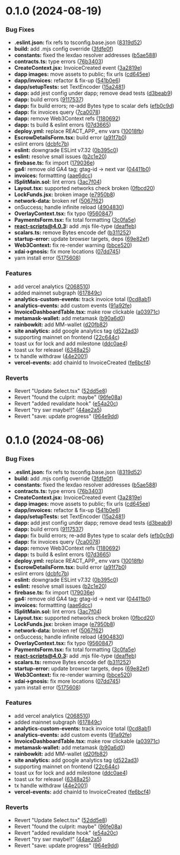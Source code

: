 # 0.1.0 (2024-08-19)


### Bug Fixes

* **.eslint.json:** fix refs to tsconfig.base.json ([8319d52](https://github.com/raid-guild/smart-invoice/commit/8319d52a5820a31f8c2429b319e135dbfad12cf5))
* **build:** add .mjs config override ([3fdfe0f](https://github.com/raid-guild/smart-invoice/commit/3fdfe0f526800009fb3cc0cce62297ce29efeda5))
* **constants:** fixed the lexdao resolver addresses ([b5ae588](https://github.com/raid-guild/smart-invoice/commit/b5ae588a2d40f961b1eed9ff70d10a11ecf18b1f))
* **contracts.ts:** type errors ([76b3403](https://github.com/raid-guild/smart-invoice/commit/76b3403965006093b65d3b84d8cc3a5ceea51ed4))
* **CreateContext.jsx:** InvoiceCreated event ([3a2819e](https://github.com/raid-guild/smart-invoice/commit/3a2819e99a0ac265f4526cbadff108c75e26ae1e))
* **dapp images:** move assets to public; fix urls ([cd645ee](https://github.com/raid-guild/smart-invoice/commit/cd645ee8f1c5e80dfabef35367f8ad4db9ecc0ca))
* **dapp/invoices:** refactor & fix-up ([541b0e6](https://github.com/raid-guild/smart-invoice/commit/541b0e6ef698951f766acafc9796391b2129f94e))
* **dapp/setupTests:** set TextEncoder ([15a2481](https://github.com/raid-guild/smart-invoice/commit/15a2481816f19b3beaebd38816fa95cf52bee253))
* **dapp:** add jest config under dapp; remove dead tests ([d3beab9](https://github.com/raid-guild/smart-invoice/commit/d3beab93d2322cf6f9ae48990783033048045c1a))
* **dapp:** build errors ([9117537](https://github.com/raid-guild/smart-invoice/commit/9117537870cd8e4917d16412bede396ed310587e))
* **dapp:** fix build errors; re-add Bytes type to scalar defs ([efb0c9d](https://github.com/raid-guild/smart-invoice/commit/efb0c9d9a2249172f8e95302536673f8d1f57e6c))
* **dapp:** fix invoices query ([7ca0078](https://github.com/raid-guild/smart-invoice/commit/7ca007809c6e04c2084bad838291c89e32841e09))
* **dapp:** remove Web3Context refs ([1180692](https://github.com/raid-guild/smart-invoice/commit/118069290ccd3addd710a78566169435e17ee5d0))
* **dapp:** ts build & eslint errors ([07d3665](https://github.com/raid-guild/smart-invoice/commit/07d366565edcbdb477156c29c4dca25a3d64554d))
* **deploy.yml:** replace REACT_APP_ env vars ([10018fb](https://github.com/raid-guild/smart-invoice/commit/10018fbedd78764220864ca5d17b3dafddfd3c5c))
* **EscrowDetailsForm.tsx:** build error ([a91f7b0](https://github.com/raid-guild/smart-invoice/commit/a91f7b05f6be311e416c693a9c17520999f3cdc8))
* eslint errors ([dcbfc7b](https://github.com/raid-guild/smart-invoice/commit/dcbfc7b697711172864564d46d4af7a06c9a2002))
* **eslint:** downgrade ESLint v7.32 ([0b395c0](https://github.com/raid-guild/smart-invoice/commit/0b395c0868f0e02fc47de4f6dfed08c7f2326578))
* **eslint:** resolve small issues ([b2c1e20](https://github.com/raid-guild/smart-invoice/commit/b2c1e20d34dc2ba9bb09f2ad14cf2543927629f5))
* **firebase.ts:** fix import ([179036e](https://github.com/raid-guild/smart-invoice/commit/179036e667573d56e9f051d3228ae3ec30a1fd8c))
* **ga4:** remove old GA4 tag; gtag-id -> next var ([04411b0](https://github.com/raid-guild/smart-invoice/commit/04411b0fa44ff1fde6e51754cb105956d6d01b89))
* **invoices:** formattting ([aae6dcc](https://github.com/raid-guild/smart-invoice/commit/aae6dcc805c6ecc8fa52151e74cb0fe2ff44ab92))
* **ISplitMain.sol:** lint errors ([3ac7f04](https://github.com/raid-guild/smart-invoice/commit/3ac7f044a5db04cada1d1709f756dffeec98d6de))
* **Layout.tsx:** supported networks check broken ([0fbcd20](https://github.com/raid-guild/smart-invoice/commit/0fbcd20de71afa55ffc0b58acaff81f52a9d9a2d))
* **LockFunds.jsx:** broken image ([e7950b8](https://github.com/raid-guild/smart-invoice/commit/e7950b85ba69be1fccc0899070f66740af1b3abc))
* **network-data:** broken ref ([5067f62](https://github.com/raid-guild/smart-invoice/commit/5067f62e07ad3bd5097c7dbd9d52061f1aacb76b))
* onSuccess; handle infinite reload ([4904830](https://github.com/raid-guild/smart-invoice/commit/49048307873cfb023c770bf33b64257f2f5198d1))
* **OverlayContext.tsx:** fix typo ([9560847](https://github.com/raid-guild/smart-invoice/commit/9560847e1f068d5765277516d9ba132e0c6d456c))
* **PaymentsForm.tsx:** fix total formatting ([3c0fa5e](https://github.com/raid-guild/smart-invoice/commit/3c0fa5e21bb89d68a2a7d6fcede5daeba15317c5))
* **react-scripts@4.0.3:** add .mjs file-type ([deaffeb](https://github.com/raid-guild/smart-invoice/commit/deaffeb3d7ca91dd4e1873e53868592e65b518d6))
* **scalars.ts:** remove Bytes encode def ([b311252](https://github.com/raid-guild/smart-invoice/commit/b311252d0bd2f738a3f3ee63f935bd5ab5b7d7aa))
* **startup-error:** update browser targets, deps ([69e82ef](https://github.com/raid-guild/smart-invoice/commit/69e82ef3107775b5baa987647e7c538d3fef98ae))
* **Web3Context:** fix re-render warning ([bbce520](https://github.com/raid-guild/smart-invoice/commit/bbce520fa1a82ae1458d9d36ae56dc3a62b54ed3))
* **xdai->gnosis:** fix more locations ([07dd745](https://github.com/raid-guild/smart-invoice/commit/07dd74506c07bea6eecddc61d5868637253aa7a0))
* yarn install error ([5175608](https://github.com/raid-guild/smart-invoice/commit/517560855e6e71246a6daec16d42156ee7bf7f91))


### Features

* add vercel analytics ([2068510](https://github.com/raid-guild/smart-invoice/commit/2068510974771aea49803074e2a843191eed5c3b))
* added mainnet subgraph ([617849c](https://github.com/raid-guild/smart-invoice/commit/617849c98ba7a818a0b1eb6e4bde75916867fc17))
* **analytics-custom-events:** track invoice total ([0cd8ab1](https://github.com/raid-guild/smart-invoice/commit/0cd8ab1a109e09989660376e3b86cf395e55b82c))
* **analytics-events:** add custom events ([91a92fe](https://github.com/raid-guild/smart-invoice/commit/91a92fe7c65d37c276907d5748bf503a6503da95))
* **InvoiceDashboardTable.tsx:** make row clickable ([a03971c](https://github.com/raid-guild/smart-invoice/commit/a03971cd5be8102462cf7de0a5dbbbb41ee76ade))
* **metamask-wallet:** add metamask ([b90a6d0](https://github.com/raid-guild/smart-invoice/commit/b90a6d03f8fd5784faec875b59c904ccc9264089))
* **rainbowkit:** add MM-wallet ([d20fb82](https://github.com/raid-guild/smart-invoice/commit/d20fb82fa0ef6e61acee20385a1ef3b95aa9948b))
* **site analytics:** add google analytics tag ([d522ad3](https://github.com/raid-guild/smart-invoice/commit/d522ad385277fed27a9e9602333906f1428ea55a))
* supporting mainnet on frontend ([22c644c](https://github.com/raid-guild/smart-invoice/commit/22c644c573185ebbbc9fe18ae55101f6987ea64c))
* toast ux for lock and add milestone ([ddc0ae4](https://github.com/raid-guild/smart-invoice/commit/ddc0ae433157d2a44eeb8f8c42fd8342c33ecdc1))
* toast ux for release! ([6348a25](https://github.com/raid-guild/smart-invoice/commit/6348a25bde0db8afa55257e8c9363790c72c34fa))
* tx handle withdraw ([44e2001](https://github.com/raid-guild/smart-invoice/commit/44e200175a2d64981eb875d16230a4f18183fdde))
* **vercel-events:** add chainId to InvoiceCreated ([fe6bcf4](https://github.com/raid-guild/smart-invoice/commit/fe6bcf478f89ebff3b946bbd2319d1ea4e611791))


### Reverts

* Revert "Update Select.tsx" ([52dd5e8](https://github.com/raid-guild/smart-invoice/commit/52dd5e87762080d2846a00aec96b24b84586444a))
* Revert "found the culprit: maybe" ([96fe08a](https://github.com/raid-guild/smart-invoice/commit/96fe08af52b56c389c3ba9a3934d3f6397ebb309))
* Revert "added revalidate hook" ([e54a20c](https://github.com/raid-guild/smart-invoice/commit/e54a20c52f961e905d4d37fcd6b0dceb44ec1ee9))
* Revert "try swr maybe!!" ([44ae2a5](https://github.com/raid-guild/smart-invoice/commit/44ae2a5ded69b6a5160545a0ef1e40e0bb90657b))
* Revert "save: update progress" ([964e9dd](https://github.com/raid-guild/smart-invoice/commit/964e9dd0226e5081c028ca431e8c884672c28a0c))



# 0.1.0 (2024-08-06)


### Bug Fixes

* **.eslint.json:** fix refs to tsconfig.base.json ([8319d52](https://github.com/raid-guild/smart-invoice/commit/8319d52a5820a31f8c2429b319e135dbfad12cf5))
* **build:** add .mjs config override ([3fdfe0f](https://github.com/raid-guild/smart-invoice/commit/3fdfe0f526800009fb3cc0cce62297ce29efeda5))
* **constants:** fixed the lexdao resolver addresses ([b5ae588](https://github.com/raid-guild/smart-invoice/commit/b5ae588a2d40f961b1eed9ff70d10a11ecf18b1f))
* **contracts.ts:** type errors ([76b3403](https://github.com/raid-guild/smart-invoice/commit/76b3403965006093b65d3b84d8cc3a5ceea51ed4))
* **CreateContext.jsx:** InvoiceCreated event ([3a2819e](https://github.com/raid-guild/smart-invoice/commit/3a2819e99a0ac265f4526cbadff108c75e26ae1e))
* **dapp images:** move assets to public; fix urls ([cd645ee](https://github.com/raid-guild/smart-invoice/commit/cd645ee8f1c5e80dfabef35367f8ad4db9ecc0ca))
* **dapp/invoices:** refactor & fix-up ([541b0e6](https://github.com/raid-guild/smart-invoice/commit/541b0e6ef698951f766acafc9796391b2129f94e))
* **dapp/setupTests:** set TextEncoder ([15a2481](https://github.com/raid-guild/smart-invoice/commit/15a2481816f19b3beaebd38816fa95cf52bee253))
* **dapp:** add jest config under dapp; remove dead tests ([d3beab9](https://github.com/raid-guild/smart-invoice/commit/d3beab93d2322cf6f9ae48990783033048045c1a))
* **dapp:** build errors ([9117537](https://github.com/raid-guild/smart-invoice/commit/9117537870cd8e4917d16412bede396ed310587e))
* **dapp:** fix build errors; re-add Bytes type to scalar defs ([efb0c9d](https://github.com/raid-guild/smart-invoice/commit/efb0c9d9a2249172f8e95302536673f8d1f57e6c))
* **dapp:** fix invoices query ([7ca0078](https://github.com/raid-guild/smart-invoice/commit/7ca007809c6e04c2084bad838291c89e32841e09))
* **dapp:** remove Web3Context refs ([1180692](https://github.com/raid-guild/smart-invoice/commit/118069290ccd3addd710a78566169435e17ee5d0))
* **dapp:** ts build & eslint errors ([07d3665](https://github.com/raid-guild/smart-invoice/commit/07d366565edcbdb477156c29c4dca25a3d64554d))
* **deploy.yml:** replace REACT_APP_ env vars ([10018fb](https://github.com/raid-guild/smart-invoice/commit/10018fbedd78764220864ca5d17b3dafddfd3c5c))
* **EscrowDetailsForm.tsx:** build error ([a91f7b0](https://github.com/raid-guild/smart-invoice/commit/a91f7b05f6be311e416c693a9c17520999f3cdc8))
* eslint errors ([dcbfc7b](https://github.com/raid-guild/smart-invoice/commit/dcbfc7b697711172864564d46d4af7a06c9a2002))
* **eslint:** downgrade ESLint v7.32 ([0b395c0](https://github.com/raid-guild/smart-invoice/commit/0b395c0868f0e02fc47de4f6dfed08c7f2326578))
* **eslint:** resolve small issues ([b2c1e20](https://github.com/raid-guild/smart-invoice/commit/b2c1e20d34dc2ba9bb09f2ad14cf2543927629f5))
* **firebase.ts:** fix import ([179036e](https://github.com/raid-guild/smart-invoice/commit/179036e667573d56e9f051d3228ae3ec30a1fd8c))
* **ga4:** remove old GA4 tag; gtag-id -> next var ([04411b0](https://github.com/raid-guild/smart-invoice/commit/04411b0fa44ff1fde6e51754cb105956d6d01b89))
* **invoices:** formattting ([aae6dcc](https://github.com/raid-guild/smart-invoice/commit/aae6dcc805c6ecc8fa52151e74cb0fe2ff44ab92))
* **ISplitMain.sol:** lint errors ([3ac7f04](https://github.com/raid-guild/smart-invoice/commit/3ac7f044a5db04cada1d1709f756dffeec98d6de))
* **Layout.tsx:** supported networks check broken ([0fbcd20](https://github.com/raid-guild/smart-invoice/commit/0fbcd20de71afa55ffc0b58acaff81f52a9d9a2d))
* **LockFunds.jsx:** broken image ([e7950b8](https://github.com/raid-guild/smart-invoice/commit/e7950b85ba69be1fccc0899070f66740af1b3abc))
* **network-data:** broken ref ([5067f62](https://github.com/raid-guild/smart-invoice/commit/5067f62e07ad3bd5097c7dbd9d52061f1aacb76b))
* onSuccess; handle infinite reload ([4904830](https://github.com/raid-guild/smart-invoice/commit/49048307873cfb023c770bf33b64257f2f5198d1))
* **OverlayContext.tsx:** fix typo ([9560847](https://github.com/raid-guild/smart-invoice/commit/9560847e1f068d5765277516d9ba132e0c6d456c))
* **PaymentsForm.tsx:** fix total formatting ([3c0fa5e](https://github.com/raid-guild/smart-invoice/commit/3c0fa5e21bb89d68a2a7d6fcede5daeba15317c5))
* **react-scripts@4.0.3:** add .mjs file-type ([deaffeb](https://github.com/raid-guild/smart-invoice/commit/deaffeb3d7ca91dd4e1873e53868592e65b518d6))
* **scalars.ts:** remove Bytes encode def ([b311252](https://github.com/raid-guild/smart-invoice/commit/b311252d0bd2f738a3f3ee63f935bd5ab5b7d7aa))
* **startup-error:** update browser targets, deps ([69e82ef](https://github.com/raid-guild/smart-invoice/commit/69e82ef3107775b5baa987647e7c538d3fef98ae))
* **Web3Context:** fix re-render warning ([bbce520](https://github.com/raid-guild/smart-invoice/commit/bbce520fa1a82ae1458d9d36ae56dc3a62b54ed3))
* **xdai->gnosis:** fix more locations ([07dd745](https://github.com/raid-guild/smart-invoice/commit/07dd74506c07bea6eecddc61d5868637253aa7a0))
* yarn install error ([5175608](https://github.com/raid-guild/smart-invoice/commit/517560855e6e71246a6daec16d42156ee7bf7f91))


### Features

* add vercel analytics ([2068510](https://github.com/raid-guild/smart-invoice/commit/2068510974771aea49803074e2a843191eed5c3b))
* added mainnet subgraph ([617849c](https://github.com/raid-guild/smart-invoice/commit/617849c98ba7a818a0b1eb6e4bde75916867fc17))
* **analytics-custom-events:** track invoice total ([0cd8ab1](https://github.com/raid-guild/smart-invoice/commit/0cd8ab1a109e09989660376e3b86cf395e55b82c))
* **analytics-events:** add custom events ([91a92fe](https://github.com/raid-guild/smart-invoice/commit/91a92fe7c65d37c276907d5748bf503a6503da95))
* **InvoiceDashboardTable.tsx:** make row clickable ([a03971c](https://github.com/raid-guild/smart-invoice/commit/a03971cd5be8102462cf7de0a5dbbbb41ee76ade))
* **metamask-wallet:** add metamask ([b90a6d0](https://github.com/raid-guild/smart-invoice/commit/b90a6d03f8fd5784faec875b59c904ccc9264089))
* **rainbowkit:** add MM-wallet ([d20fb82](https://github.com/raid-guild/smart-invoice/commit/d20fb82fa0ef6e61acee20385a1ef3b95aa9948b))
* **site analytics:** add google analytics tag ([d522ad3](https://github.com/raid-guild/smart-invoice/commit/d522ad385277fed27a9e9602333906f1428ea55a))
* supporting mainnet on frontend ([22c644c](https://github.com/raid-guild/smart-invoice/commit/22c644c573185ebbbc9fe18ae55101f6987ea64c))
* toast ux for lock and add milestone ([ddc0ae4](https://github.com/raid-guild/smart-invoice/commit/ddc0ae433157d2a44eeb8f8c42fd8342c33ecdc1))
* toast ux for release! ([6348a25](https://github.com/raid-guild/smart-invoice/commit/6348a25bde0db8afa55257e8c9363790c72c34fa))
* tx handle withdraw ([44e2001](https://github.com/raid-guild/smart-invoice/commit/44e200175a2d64981eb875d16230a4f18183fdde))
* **vercel-events:** add chainId to InvoiceCreated ([fe6bcf4](https://github.com/raid-guild/smart-invoice/commit/fe6bcf478f89ebff3b946bbd2319d1ea4e611791))


### Reverts

* Revert "Update Select.tsx" ([52dd5e8](https://github.com/raid-guild/smart-invoice/commit/52dd5e87762080d2846a00aec96b24b84586444a))
* Revert "found the culprit: maybe" ([96fe08a](https://github.com/raid-guild/smart-invoice/commit/96fe08af52b56c389c3ba9a3934d3f6397ebb309))
* Revert "added revalidate hook" ([e54a20c](https://github.com/raid-guild/smart-invoice/commit/e54a20c52f961e905d4d37fcd6b0dceb44ec1ee9))
* Revert "try swr maybe!!" ([44ae2a5](https://github.com/raid-guild/smart-invoice/commit/44ae2a5ded69b6a5160545a0ef1e40e0bb90657b))
* Revert "save: update progress" ([964e9dd](https://github.com/raid-guild/smart-invoice/commit/964e9dd0226e5081c028ca431e8c884672c28a0c))



